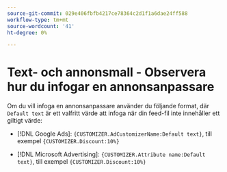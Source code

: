 ```yaml
---
source-git-commit: 029e406fbfb4217ce78364c2d1f1a6dae24ff588
workflow-type: tm+mt
source-wordcount: '41'
ht-degree: 0%

---
```

# Text- och annonsmall - Observera hur du infogar en annonsanpassare

Om du vill infoga en annonsanpassare använder du följande format, där `Default text` är ett valfritt värde att infoga när din feed-fil inte innehåller ett giltigt värde:

* [!DNL Google Ads]: `{CUSTOMIZER.AdCustomizerName:Default text}`, till exempel `{CUSTOMIZER.Discount:10%}`

* [!DNL Microsoft Advertising]: `{CUSTOMIZER.Attribute name:Default text}`, till exempel `{CUSTOMIZER.Discount:10%}`
